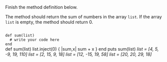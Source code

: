 Finish the method definition below.

The method should return the sum of numbers in the array `list`. If the array `list` is empty, the method should return 0.

<Editor lang="ruby" type="exercise" testMode="multipleInput">
<code>
def sum(list)
  # write your code here
end
</code>

<solution>
def sum(list)
  list.inject(0) { |sum,x| sum + x }
end
</solution>

<testcases>
<caller>
puts sum(list)
</caller>
<testcase>
<i>
list = [4, 5, -9, 19, 110]
</i>
</testcase>
<testcase>
<i>
list = [2, 15, 9, 18]
</i>
</testcase>
<testcase>
<i>
list = [12, -15, 19, 58]
</i>
</testcase>
<testcase>
<i>
list = [20, 20, 29, 18]
</i>
</testcase>
</testcases>
</Editor>